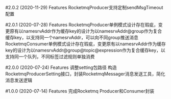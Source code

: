 #2.0.2 (2020-11-29)
Features
RocketmqProducer支持定制sendMsgTimeout配置

#2.0.1 (2020-07-28)
Features
RocketmqProducer单例模式设计存在瑕疵，变更原有以namesrvAddr作为缓存key的设计为以namesrvAddr@group作为复合缓存key，以支持同一个namesrvAddr，可以向不同group推送消息
RocketmqConsumer单例模式设计存在瑕疵，变更原有以namesrvAddr作为缓存key的设计为以namesrvAddr@group@topic@expression作为复合缓存key，以支持同一个队列，不同标签过滤规则单独消费

#2.0.0 (2020-07-24)
Features
调整setting包路径
构造RocketmqProducerSetting接口，封装RocketmqMessager消息发送工具，简化消息发送逻辑

#1.0.0 (2020-07-14)
Features
完成Rocketmq Producer和Consumer封装